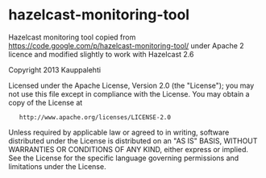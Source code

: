 hazelcast-monitoring-tool
=========================

Hazelcast monitoring tool copied from https://code.google.com/p/hazelcast-monitoring-tool/ under Apache 2 licence and modified slightly to work with Hazelcast 2.6

Copyright 2013 Kauppalehti

   Licensed under the Apache License, Version 2.0 (the "License");
   you may not use this file except in compliance with the License.
   You may obtain a copy of the License at

       http://www.apache.org/licenses/LICENSE-2.0

   Unless required by applicable law or agreed to in writing, software
   distributed under the License is distributed on an "AS IS" BASIS,
   WITHOUT WARRANTIES OR CONDITIONS OF ANY KIND, either express or implied.
   See the License for the specific language governing permissions and
   limitations under the License.
